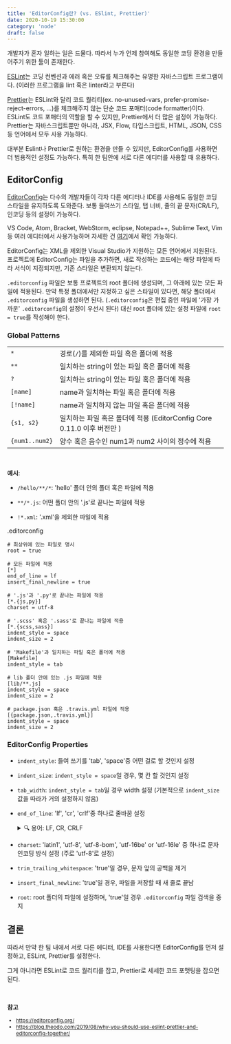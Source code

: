 ```yaml
---
title: 'EditorConfig란? (vs. ESlint, Prettier)'
date: 2020-10-19 15:30:00
category: 'node'
draft: false
---
```


개발자가 혼자 일하는 일은 드물다. 따라서 누가 언제 참여해도 동일한 코딩 환경을 만들어주기 위한 툴이 존재한다.

[ESLint](https://eslint.org/)는 코딩 컨벤션과 에러 혹은 오류를 체크해주는 유명한 자바스크립트 프로그램이다. (이러한 프로그램을 lint 혹은 linter라고 부른다)

[Prettier](https://prettier.io/)는 ESLint와 달리 코드 퀄리티(ex. no-unused-vars, prefer-promise-reject-errors, ...)를 체크해주지 않는 단순 코드 포매터(code formatter)이다. ESLint도 코드 포매터의 역할을 할 수 있지만, Prettier에서 더 많은 설정이 가능하다. Prettier는 자바스크립트뿐만 아니라, JSX, Flow, 타입스크립트, HTML, JSON, CSS 등 언어에서 모두 사용 가능하다.

대부분 Eslint나 Prettier로 원하는 환경을 만들 수 있지만, EditorConfig를 사용하면 더 범용적인 설정도 가능하다. 특히 한 팀안에 서로 다른 에디터를 사용할 때 유용하다.

## EditorConfig

[EditorConfig](https://editorconfig.org/)는 다수의 개발자들이 각자 다른 에디터나 IDE를 사용해도 동일한 코딩 스타일을 유지하도록 도와준다. 보통 들여쓰기 스타일, 탭 너비, 줄의 끝 문자(CR/LF), 인코딩 등의 설정이 가능하다.

VS Code, Atom, Bracket, WebStorm, eclipse, Notepad++, Sublime Text, Vim 등 여러 에디터에서 사용가능하며 자세한 건 [여기](https://editorconfig.org/#download)에서 확인 가능하다.

EditorConfig는 XML을 제외한 Visual Studio가 지원하는 모든 언어에서 지원된다. 프로젝트에 EditorConfig는 파일을 추가하면, 새로 작성하는 코드에는 해당 파일에 따라 서식이 지정되지만, 기존 스타일은 변환되지 않는다.

`.editorconfig` 파일은 보통 프로젝트의 root 폴더에 생성되며, 그 아래에 있는 모든 파일에 적용된다. 만약 특정 폴더에서만 지정하고 싶은 스타일이 있다면, 해당 폴더에서 `.editorconfig` 파일을 생성하면 된다. (`.editorconfig`은 편집 중인 파일에 '가장 가까운' `.editorconfig`의 설정이 우선시 된다) 대신 root 폴더에 있는 설정 파일에 `root = true`를 작성해야 한다.

### Global Patterns

|                |                                                                        |
| :------------- | :--------------------------------------------------------------------- |
| `*`            | 경로(`/`)를 제외한 파일 혹은 폴더에 적용                               |
| `**`           | 일치하는 string이 있는 파일 혹은 폴더에 적용                           |
| `?`            | 일치하는 string이 있는 파일 혹은 폴더에 적용                           |
| `[name]`       | name과 일치하는 파일 혹은 폴더에 적용                                  |
| `[!name]`      | name과 일치하지 않는 파일 혹은 폴더에 적용                             |
| `{s1, s2}`     | 일치하는 파일 혹은 폴더에 적용 (EditorConfig Core 0.11.0 이후 버전만 ) |
| `{num1..num2}` | 양수 혹은 음수인 num1과 num2 사이의 정수에 적용                        |

<br />

**예시**:

- `/hello/**/*`: 'hello' 폴더 안의 폴더 혹은 파일에 적용

- `**/*.js`: 어떤 폴더 안의 '.js'로 끝나는 파일에 적용

- `!*.xml`: '.xml'을 제외한 파일에 적용

<span class="file-location">.editorconfig</span>

```shell
# 최상위에 있는 파일로 명시
root = true

# 모든 파일에 적용
[*]
end_of_line = lf
insert_final_newline = true

# '.js'과 '.py'로 끝나는 파일에 적용
[*.{js,py}]
charset = utf-8

# '.scss' 혹은 '.sass'로 끝나는 파일에 적용
[*.{scss,sass}]
indent_style = space
indent_size = 2

# 'Makefile'과 일치하는 파일 혹은 폴더에 적용
[Makefile]
indent_style = tab

# lib 폴더 안에 있는 .js 파일에 적용
[lib/**.js]
indent_style = space
indent_size = 2

# package.json 혹은 .travis.yml 파일에 적용
[{package.json,.travis.yml}]
indent_style = space
indent_size = 2
```

### EditorConfig Properties

- `indent_style`: 들여 쓰기를 'tab', 'space'중 어떤 걸로 할 것인지 설정

- `indent_size`: `indent_style = space`일 경우, 몇 칸 할 것인지 설정

- `tab_width`: `indent_style = tab`일 경우 width 설정 (기본적으로 `indent_size` 값을 따라가 거의 설정하지 않음)

- `end_of_line`: 'lf', 'cr', 'crlf'중 하나로 줄바꿈 설정

  <details>
    <summary>🔍 용어: LF, CR, CRLF</summary>
    <ul style="font-size: 14px;">
        <li><span style="font-weight: bold;">LF(Line Feed, \n)</span>: 커서를 다음 줄로 이동</li>
        <li><span style="font-weight: bold;">CR(Carriage Return, \r)</span>: 현재 커서를 줄 바꿈 없이 가장 좌측으로 이동</li>
        <li>윈도우에서는 주로 CRLF를 사용하며, 리눅스/맥(10버전 이후)에서는 LF를 사용한다</li>
    </ul>
  </details>

- `charset`: 'latin1', 'utf-8', 'utf-8-bom', 'utf-16be' or 'utf-16le' 중 하나로 문자 인코딩 방식 설정 (주로 'utf-8'로 설정)

- `trim_trailing_whitespace`: 'true'일 경우, 문자 앞의 공백을 제거

- `insert_final_newline`: 'true'일 경우, 파일을 저장할 때 새 줄로 끝남

- `root`: root 폴더의 파일에 설정하며, 'true'일 경우 `.editorconfig` 파일 검색을 중지

## 결론

따라서 만약 한 팀 내에서 서로 다른 에디터, IDE를 사용한다면 EditorConfig를 먼저 설정하고, ESLint, Prettier를 설정한다.

그게 아니라면 ESLint로 코드 퀄리티를 잡고, Prettier로 세세한 코드 포맷팅을 잡으면 된다.

<br />

**참고**

<div style="font-size: 12px;">

- https://editorconfig.org/
- https://blog.theodo.com/2019/08/why-you-should-use-eslint-prettier-and-editorconfig-together/

</div>
